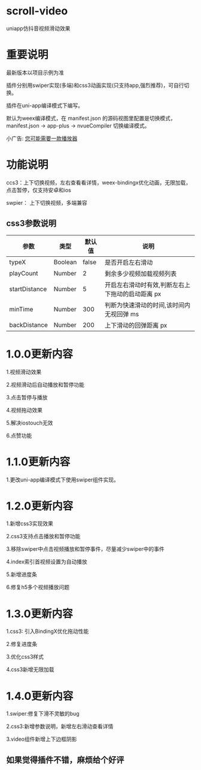 # scroll-video
uniapp仿抖音视频滑动效果
# 重要说明
最新版本以项目示例为准

插件分别用swiper实现(多端)和css3动画实现(只支持app,强烈推荐)，可自行切换。

插件在uni-app编译模式下编写。

默认为weex编译模式，在 manifest.json 的源码视图里配置是切换模式， manifest.json -> app-plus -> nvueCompiler 切换编译模式。

小广告: [您可能需要一款播放器](https://ext.dcloud.net.cn/plugin?id=785)
# 功能说明

ccs3：上下切换视频，左右查看看详情，weex-bindingx优化动画，无限加载，点击暂停，仅支持安卓和ios

swpier： 上下切换视频，多端兼容

## css3参数说明

| 参数 | 类型 | 默认值 | 说明 |
| --- | --- | --- | --- |
| typeX | Boolean | false | 是否开启左右滑动 |
| playCount | Number | 2 | 剩余多少视频加载视频列表 |
| startDistance | Number | 5 | 开启左右滑动时有效,判断左右上下拖动的启动距离 px |
| minTime | Number | 300 | 判断为快速滑动的时间,该时间内无视回弹 ms |
| backDistance | Number | 200 | 上下滑动的回弹距离 px |

# 1.0.0更新内容
1.视频滑动效果

2.视频滑动后自动播放和暂停功能

3.点击暂停与播放

4.视频拖动效果

5.解决iostouch无效

6.点赞功能
# 1.1.0更新内容
1.更改uni-app编译模式下使用swiper组件实现。
# 1.2.0更新内容
1.新增css3实现效果

2.css3支持点击播放和暂停功能

3.移除swiper中点击视频播放和暂停事件，尽量减少swiper中的事件 

4.index索引首视频设置为自动播放

5.新增进度条

6.修复h5多个视频播放问题
# 1.3.0更新内容
1.css3: 引入BindingX优化拖动性能

2.修复进度条

3.优化css3样式

4.css3新增无限加载
# 1.4.0更新内容
1.swiper:修复下滑不灵敏的bug

2.css3:新增参数说明，新增左右滑动查看详情

3.video组件新增上下边框阴影


## 如果觉得插件不错，麻烦给个好评

